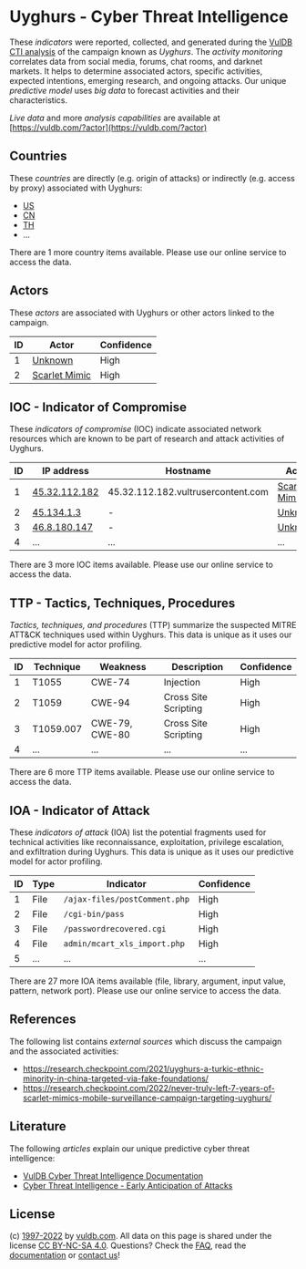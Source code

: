 # Uyghurs - Cyber Threat Intelligence

These _indicators_ were reported, collected, and generated during the [VulDB CTI analysis](https://vuldb.com/?kb.cti) of the campaign known as _Uyghurs_. The _activity monitoring_ correlates data from social media, forums, chat rooms, and darknet markets. It helps to determine associated actors, specific activities, expected intentions, emerging research, and ongoing attacks. Our unique _predictive model_ uses _big data_ to forecast activities and their characteristics.

_Live data_ and more _analysis capabilities_ are available at [https://vuldb.com/?actor](https://vuldb.com/?actor)

## Countries

These _countries_ are directly (e.g. origin of attacks) or indirectly (e.g. access by proxy) associated with Uyghurs:

* [US](https://vuldb.com/?country.us)
* [CN](https://vuldb.com/?country.cn)
* [TH](https://vuldb.com/?country.th)
* ...

There are 1 more country items available. Please use our online service to access the data.

## Actors

These _actors_ are associated with Uyghurs or other actors linked to the campaign.

ID | Actor | Confidence
-- | ----- | ----------
1 | [Unknown](https://vuldb.com/?actor.unknown) | High
2 | [Scarlet Mimic](https://vuldb.com/?actor.scarlet_mimic) | High

## IOC - Indicator of Compromise

These _indicators of compromise_ (IOC) indicate associated network resources which are known to be part of research and attack activities of Uyghurs.

ID | IP address | Hostname | Actor | Confidence
-- | ---------- | -------- | ----- | ----------
1 | [45.32.112.182](https://vuldb.com/?ip.45.32.112.182) | 45.32.112.182.vultrusercontent.com | [Scarlet Mimic](https://vuldb.com/?actor.scarlet_mimic) | High
2 | [45.134.1.3](https://vuldb.com/?ip.45.134.1.3) | - | [Unknown](https://vuldb.com/?actor.unknown) | High
3 | [46.8.180.147](https://vuldb.com/?ip.46.8.180.147) | - | [Unknown](https://vuldb.com/?actor.unknown) | High
4 | ... | ... | ... | ...

There are 3 more IOC items available. Please use our online service to access the data.

## TTP - Tactics, Techniques, Procedures

_Tactics, techniques, and procedures_ (TTP) summarize the suspected MITRE ATT&CK techniques used within Uyghurs. This data is unique as it uses our predictive model for actor profiling.

ID | Technique | Weakness | Description | Confidence
-- | --------- | -------- | ----------- | ----------
1 | T1055 | CWE-74 | Injection | High
2 | T1059 | CWE-94 | Cross Site Scripting | High
3 | T1059.007 | CWE-79, CWE-80 | Cross Site Scripting | High
4 | ... | ... | ... | ...

There are 6 more TTP items available. Please use our online service to access the data.

## IOA - Indicator of Attack

These _indicators of attack_ (IOA) list the potential fragments used for technical activities like reconnaissance, exploitation, privilege escalation, and exfiltration during Uyghurs. This data is unique as it uses our predictive model for actor profiling.

ID | Type | Indicator | Confidence
-- | ---- | --------- | ----------
1 | File | `/ajax-files/postComment.php` | High
2 | File | `/cgi-bin/pass` | High
3 | File | `/passwordrecovered.cgi` | High
4 | File | `admin/mcart_xls_import.php` | High
5 | ... | ... | ...

There are 27 more IOA items available (file, library, argument, input value, pattern, network port). Please use our online service to access the data.

## References

The following list contains _external sources_ which discuss the campaign and the associated activities:

* https://research.checkpoint.com/2021/uyghurs-a-turkic-ethnic-minority-in-china-targeted-via-fake-foundations/
* https://research.checkpoint.com/2022/never-truly-left-7-years-of-scarlet-mimics-mobile-surveillance-campaign-targeting-uyghurs/

## Literature

The following _articles_ explain our unique predictive cyber threat intelligence:

* [VulDB Cyber Threat Intelligence Documentation](https://vuldb.com/?kb.cti)
* [Cyber Threat Intelligence - Early Anticipation of Attacks](https://www.scip.ch/en/?labs.20201022)

## License

(c) [1997-2022](https://vuldb.com/?kb.changelog) by [vuldb.com](https://vuldb.com/?kb.about). All data on this page is shared under the license [CC BY-NC-SA 4.0](https://creativecommons.org/licenses/by-nc-sa/4.0/). Questions? Check the [FAQ](https://vuldb.com/?kb.faq), read the [documentation](https://vuldb.com/?kb) or [contact us](https://vuldb.com/?contact)!
